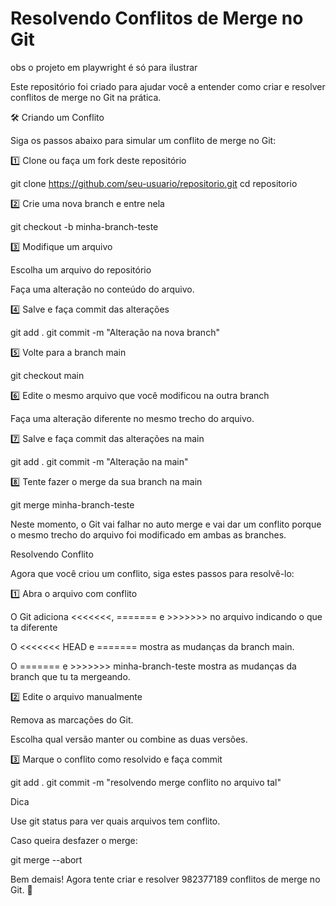 # Resolvendo Conflitos de Merge no Git

obs o projeto em playwright é só para ilustrar

Este repositório foi criado para ajudar você a entender como criar e resolver conflitos de merge no Git na prática.

🛠️ Criando um Conflito

Siga os passos abaixo para simular um conflito de merge no Git:

1️⃣ Clone ou faça um fork deste repositório

git clone <https://github.com/seu-usuario/repositorio.git>
cd repositorio

2️⃣ Crie uma nova branch e entre nela

git checkout -b minha-branch-teste

3️⃣ Modifique um arquivo

Escolha um arquivo do repositório

Faça uma alteração no conteúdo do arquivo.

4️⃣ Salve e faça commit das alterações

git add .
git commit -m "Alteração na nova branch"

5️⃣ Volte para a branch main

git checkout main

6️⃣ Edite o mesmo arquivo que você modificou na outra branch

Faça uma alteração diferente no mesmo trecho do arquivo.

7️⃣ Salve e faça commit das alterações na main

git add .
git commit -m "Alteração na main"

8️⃣ Tente fazer o merge da sua branch na main

git merge minha-branch-teste

Neste momento, o Git vai falhar no auto merge e vai dar um conflito porque o mesmo trecho do arquivo foi modificado em ambas as branches.

Resolvendo Conflito

Agora que você criou um conflito, siga estes passos para resolvê-lo:

1️⃣ Abra o arquivo com conflito

O Git adiciona <<<<<<<, ======= e >>>>>>> no arquivo indicando o que ta diferente

O  <<<<<<< HEAD e ======= mostra as mudanças da branch main.

O  ======= e >>>>>>> minha-branch-teste mostra as mudanças da branch que tu ta mergeando.

2️⃣ Edite o arquivo manualmente

Remova as marcações do Git.

Escolha qual versão manter ou combine as duas versões.

3️⃣ Marque o conflito como resolvido e faça commit

git add .
git commit -m "resolvendo merge conflito no arquivo tal"

Dica

Use git status para ver quais arquivos tem conflito.

Caso queira desfazer o merge:

git merge --abort

Bem demais! Agora tente criar e resolver 982377189 conflitos de merge no Git. 🚀
